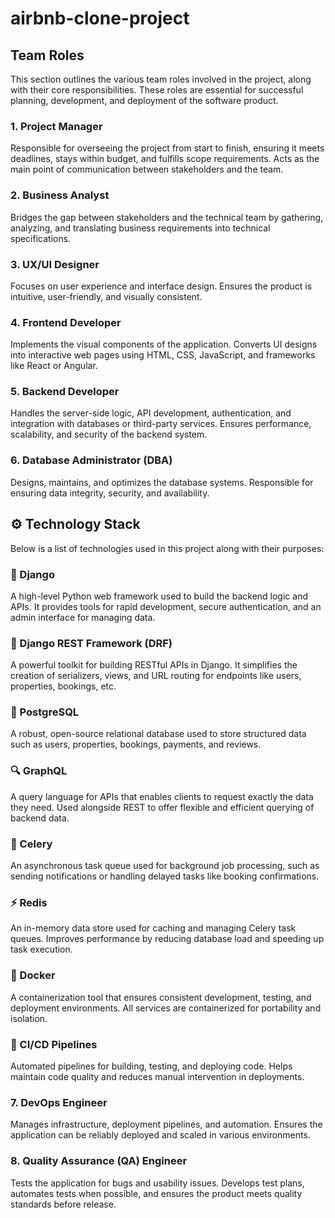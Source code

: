 # airbnb-clone-project

## Team Roles

This section outlines the various team roles involved in the project, along with their core responsibilities. These roles are essential for successful planning, development, and deployment of the software product.

### 1. Project Manager
Responsible for overseeing the project from start to finish, ensuring it meets deadlines, stays within budget, and fulfills scope requirements. Acts as the main point of communication between stakeholders and the team.

### 2. Business Analyst
Bridges the gap between stakeholders and the technical team by gathering, analyzing, and translating business requirements into technical specifications.

### 3. UX/UI Designer
Focuses on user experience and interface design. Ensures the product is intuitive, user-friendly, and visually consistent.

### 4. Frontend Developer
Implements the visual components of the application. Converts UI designs into interactive web pages using HTML, CSS, JavaScript, and frameworks like React or Angular.

### 5. Backend Developer
Handles the server-side logic, API development, authentication, and integration with databases or third-party services. Ensures performance, scalability, and security of the backend system.

### 6. Database Administrator (DBA)
Designs, maintains, and optimizes the database systems. Responsible for ensuring data integrity, security, and availability.


## ⚙️ Technology Stack

Below is a list of technologies used in this project along with their purposes:

### 🐍 Django
A high-level Python web framework used to build the backend logic and APIs. It provides tools for rapid development, secure authentication, and an admin interface for managing data.

### 🧰 Django REST Framework (DRF)
A powerful toolkit for building RESTful APIs in Django. It simplifies the creation of serializers, views, and URL routing for endpoints like users, properties, bookings, etc.

### 🐘 PostgreSQL
A robust, open-source relational database used to store structured data such as users, properties, bookings, payments, and reviews.

### 🔍 GraphQL
A query language for APIs that enables clients to request exactly the data they need. Used alongside REST to offer flexible and efficient querying of backend data.

### 🧵 Celery
An asynchronous task queue used for background job processing, such as sending notifications or handling delayed tasks like booking confirmations.

### ⚡ Redis
An in-memory data store used for caching and managing Celery task queues. Improves performance by reducing database load and speeding up task execution.

### 🐳 Docker
A containerization tool that ensures consistent development, testing, and deployment environments. All services are containerized for portability and isolation.

### 🔁 CI/CD Pipelines
Automated pipelines for building, testing, and deploying code. Helps maintain code quality and reduces manual intervention in deployments.

### 7. DevOps Engineer
Manages infrastructure, deployment pipelines, and automation. Ensures the application can be reliably deployed and scaled in various environments.

### 8. Quality Assurance (QA) Engineer
Tests the application for bugs and usability issues. Develops test plans, automates tests when possible, and ensures the product meets quality standards before release.
